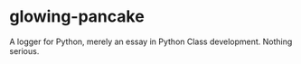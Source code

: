 # glowing-pancake
A logger for Python, merely an essay in Python Class development. Nothing serious.
